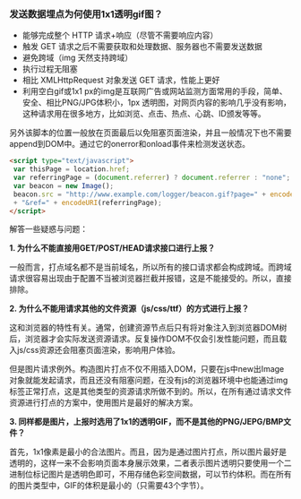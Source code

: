 ### 发送数据埋点为何使用1x1透明gif图？

- 能够完成整个 HTTP 请求+响应（尽管不需要响应内容）
- 触发 GET 请求之后不需要获取和处理数据、服务器也不需要发送数据
- 避免跨域（img 天然支持跨域）
- 执行过程无阻塞
- 相比 XMLHttpRequest 对象发送 GET 请求，性能上更好
- 利用空白gif或1x1 px的img是互联网广告或网站监测方面常用的手段，简单、安全、相比PNG/JPG体积小，1px 透明图，对网页内容的影响几乎没有影响，这种请求用在很多地方，比如浏览、点击、热点、心跳、ID颁发等等。

另外该脚本的位置一般放在页面最后以免阻塞页面渲染，并且一般情况下也不需要append到DOM中。通过它的onerror和onload事件来检测发送状态。

```html
<script type="text/javascript">
 var thisPage = location.href;
 var referringPage = (document.referrer) ? document.referrer : "none";
 var beacon = new Image();
 beacon.src = "http://www.example.com/logger/beacon.gif?page=" + encodeURI(thisPage)
 + "&ref=" + encodeURI(referringPage);
</script>
```

解答一些疑惑与问题：

**1. 为什么不能直接用GET/POST/HEAD请求接口进行上报？**

一般而言，打点域名都不是当前域名，所以所有的接口请求都会构成跨域。而跨域请求很容易出现由于配置不当被浏览器拦截并报错，这是不能接受的。所以，直接排除。

**2. 为什么不能用请求其他的文件资源（js/css/ttf）的方式进行上报？**

这和浏览器的特性有关。通常，创建资源节点后只有将对象注入到浏览器DOM树后，浏览器才会实际发送资源请求。反复操作DOM不仅会引发性能问题，而且载入js/css资源还会阻塞页面渲染，影响用户体验。

但是图片请求例外。构造图片打点不仅不用插入DOM，只要在js中new出Image对象就能发起请求，而且还没有阻塞问题，在没有js的浏览器环境中也能通过img标签正常打点，这是其他类型的资源请求所做不到的。所以，在所有通过请求文件资源进行打点的方案中，使用图片是最好的解决方案。

**3. 同样都是图片，上报时选用了1x1的透明GIF，而不是其他的PNG/JEPG/BMP文件？**

首先，1x1像素是最小的合法图片。而且，因为是通过图片打点，所以图片最好是透明的，这样一来不会影响页面本身展示效果，二者表示图片透明只要使用一个二进制位标记图片是透明色即可，不用存储色彩空间数据，可以节约体积。而在所有的图片类型中，GIF的体积是最小的（只需要43个字节）。
